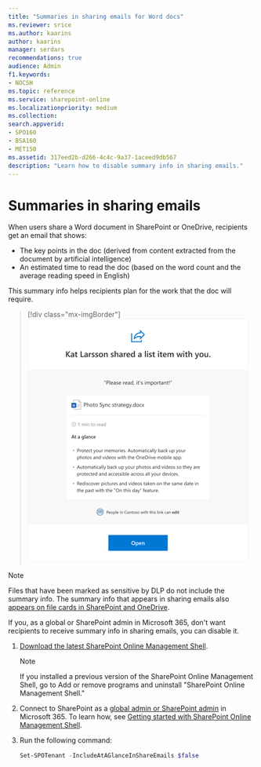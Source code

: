 ```yaml
---
title: "Summaries in sharing emails for Word docs"
ms.reviewer: srice
ms.author: kaarins
author: kaarins
manager: serdars
recommendations: true
audience: Admin
f1.keywords:
- NOCSH
ms.topic: reference
ms.service: sharepoint-online
ms.localizationpriority: medium
ms.collection: 
search.appverid:
- SPO160
- BSA160
- MET150
ms.assetid: 317eed2b-d266-4c4c-9a37-1aceed9db567
description: "Learn how to disable summary info in sharing emails."
---
```


# Summaries in sharing emails

When users share a Word document in SharePoint or OneDrive, recipients get an email that shows:

- The key points in the doc (derived from content extracted from the document by artificial intelligence)
- An estimated time to read the doc (based on the word count and the average reading speed in English) 

This summary info helps recipients plan for the work that the doc will require. 

> [!div class="mx-imgBorder"]
> ![A sharing email with summary info.](media/sharing-email.png)
  
> [!NOTE]
> Files that have been marked as sensitive by DLP do not include the summary info. The summary info that appears in sharing emails also [appears on file cards in SharePoint and OneDrive](https://support.microsoft.com/office/87a23bbc-a516-42e2-a7b6-0ecb8259e026).

If you, as a global or SharePoint admin in Microsoft 365, don't want recipients to receive summary info in sharing emails, you can disable it. 

1. [Download the latest SharePoint Online Management Shell](https://go.microsoft.com/fwlink/p/?LinkId=255251).

    > [!NOTE]
    > If you installed a previous version of the SharePoint Online Management Shell, go to Add or remove programs and uninstall "SharePoint Online Management Shell."

2. Connect to SharePoint as a [global admin or SharePoint admin](./sharepoint-admin-role.md) in Microsoft 365. To learn how, see [Getting started with SharePoint Online Management Shell](/powershell/sharepoint/sharepoint-online/connect-sharepoint-online).
    
3. Run the following command:
    
   ```PowerShell
   Set-SPOTenant -IncludeAtAGlanceInShareEmails $false 
   ```